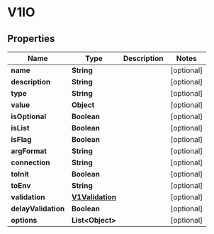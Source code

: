 

# V1IO


## Properties

| Name | Type | Description | Notes |
|------------ | ------------- | ------------- | -------------|
|**name** | **String** |  |  [optional] |
|**description** | **String** |  |  [optional] |
|**type** | **String** |  |  [optional] |
|**value** | **Object** |  |  [optional] |
|**isOptional** | **Boolean** |  |  [optional] |
|**isList** | **Boolean** |  |  [optional] |
|**isFlag** | **Boolean** |  |  [optional] |
|**argFormat** | **String** |  |  [optional] |
|**connection** | **String** |  |  [optional] |
|**toInit** | **Boolean** |  |  [optional] |
|**toEnv** | **String** |  |  [optional] |
|**validation** | [**V1Validation**](V1Validation.md) |  |  [optional] |
|**delayValidation** | **Boolean** |  |  [optional] |
|**options** | **List&lt;Object&gt;** |  |  [optional] |



